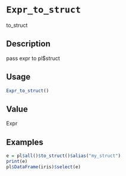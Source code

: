 # `Expr_to_struct`

to_struct


## Description

pass expr to pl$struct


## Usage

```r
Expr_to_struct()
```


## Value

Expr


## Examples

```r
e = pl$all()$to_struct()$alias("my_struct")
print(e)
pl$DataFrame(iris)$select(e)
```


